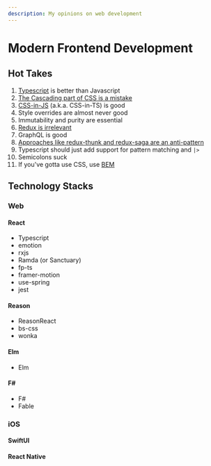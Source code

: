 ```yaml
---
description: My opinions on web development
---
```


# Modern Frontend Development

## Hot Takes

1. [Typescript](https://www.typescriptlang.org/) is better than Javascript
2. [The Cascading part of CSS is a mistake](https://www.youtube.com/watch?v=iniwPUEbPUM)
3. [CSS-in-JS](https://github.com/emotion-js/emotion) \(a.k.a. CSS-in-TS\) is good
4. Style overrides are almost never good
5. Immutability and purity are essential
6. [Redux is irrelevant](https://kentcdodds.com/blog/application-state-management-with-react)
7. GraphQL is good
8. [Approaches like redux-thunk and redux-saga are an anti-pattern](https://github.com/bfollington/use-stream)
9. Typescript should just add support for pattern matching and `|>` 
10. Semicolons suck
11. If you've gotta use CSS, use [BEM](http://getbem.com/introduction/)

## Technology Stacks

### Web

#### React

* Typescript
* emotion
* rxjs
* Ramda \(or Sanctuary\)
* fp-ts
* framer-motion
* use-spring
* jest

#### Reason

* ReasonReact
* bs-css
* wonka

#### Elm

* Elm

#### F\#

* F\#
* Fable

### iOS

#### SwiftUI

#### React Native

